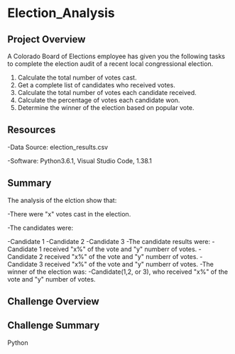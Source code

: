 # Election_Analysis

## Project Overview
A Colorado Board of Elections employee has given you the following tasks to complete the election audit of a recent local congressional election.

1. Calculate the total number of votes cast. 
2. Get a complete list of candidates who received votes. 
3. Calculate the total number of votes each candidate received. 
4. Calculate the percentage of votes each candidate won. 
5. Determine the winner of the election based on popular vote. 

## Resources
-Data Source: election_results.csv

-Software: Python3.6.1, Visual Studio Code, 1.38.1

## Summary
The analysis of the elction show that: 

-There were "x" votes cast in the election. 

-The candidates were:

  -Candidate 1
  -Candidate 2
  -Candidate 3
-The candidate results were:
  -Candidate 1 received "x%" of the vote and "y" numberr of votes. 
  -Candidate 2 received "x%" of the vote and "y" numberr of votes.
  -Candidate 3 received "x%" of the vote and "y" numberr of votes.
-The winner of the election was:
  -Candidate(1,2, or 3), who received "x%" of the vote and "y" number of votes. 

## Challenge Overview

## Challenge Summary
Python

